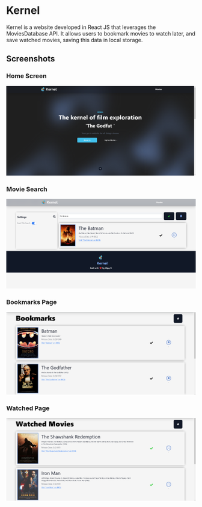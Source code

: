 # Kernel

Kernel is a website developed in React JS that leverages the MoviesDatabase API. It allows users to bookmark movies to watch later, and save watched movies, saving this data in local storage.

## Screenshots

### Home Screen

![Home Screenshot](screenshots/Home.png)

### Movie Search

![Search Screenshot](screenshots/Search.png)

### Bookmarks Page

![Bookmarks Screenshot](screenshots/bookmarks.png)

### Watched Page

![Watched Screenshot](screenshots/watched.png)
